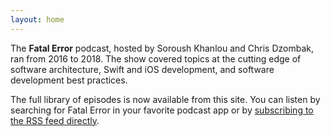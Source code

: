 ```yaml
---
layout: home
---
```

The **Fatal Error** podcast, hosted by Soroush Khanlou and Chris Dzombak, ran from 2016 to 2018. The show covered topics at the cutting edge of software architecture, Swift and iOS development, and software development best practices.

The full library of episodes is now available from this site. You can listen by searching for Fatal Error in your favorite podcast app or by [subscribing to the RSS feed directly](https://fatalerror.fm/rss.xml).
